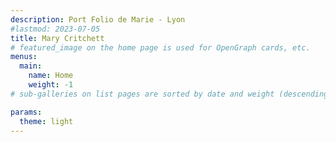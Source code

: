```yaml
---
description: Port Folio de Marie - Lyon
#lastmod: 2023-07-05
title: Mary Critchett 
# featured_image on the home page is used for OpenGraph cards, etc.
menus:
  main:
    name: Home
    weight: -1
# sub-galleries on list pages are sorted by date and weight (descending)

params:
  theme: light
---
```


